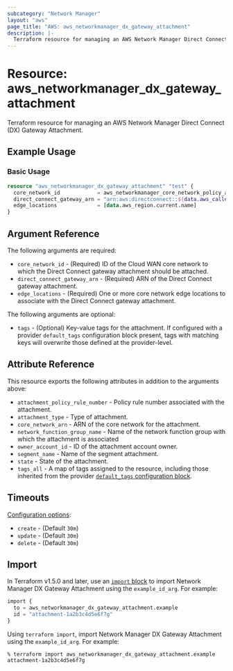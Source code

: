 ```yaml
---
subcategory: "Network Manager"
layout: "aws"
page_title: "AWS: aws_networkmanager_dx_gateway_attachment"
description: |-
  Terraform resource for managing an AWS Network Manager Direct Connect Gateway Attachment.
---
```

# Resource: aws_networkmanager_dx_gateway_attachment

Terraform resource for managing an AWS Network Manager Direct Connect (DX) Gateway Attachment.

## Example Usage

### Basic Usage

```terraform
resource "aws_networkmanager_dx_gateway_attachment" "test" {
  core_network_id            = aws_networkmanager_core_network_policy_attachment.test.core_network_id
  direct_connect_gateway_arn = "arn:aws:directconnect::${data.aws_caller_identity.current.account_id}:dx-gateway/${aws_dx_gateway.test.id}"
  edge_locations             = [data.aws_region.current.name]
}
```

## Argument Reference

The following arguments are required:

* `core_network_id` - (Required) ID of the Cloud WAN core network to which the Direct Connect gateway attachment should be attached.
* `direct_connect_gateway_arn` - (Required) ARN of the Direct Connect gateway attachment.
* `edge_locations` - (Required) One or more core network edge locations to associate with the Direct Connect gateway attachment.

The following arguments are optional:

* `tags` - (Optional) Key-value tags for the attachment. If configured with a provider `default_tags` configuration block present, tags with matching keys will overwrite those defined at the provider-level.

## Attribute Reference

This resource exports the following attributes in addition to the arguments above:

* `attachment_policy_rule_number` - Policy rule number associated with the attachment.
* `attachment_type` - Type of attachment.
* `core_network_arn` - ARN of the core network for the attachment.
* `network_function_group_name` - Name of the network function group with which the attachment is associated
* `owner_account_id` - ID of the attachment account owner.
* `segment_name` - Name of the segment attachment.
* `state` - State of the attachment.
* `tags_all` - A map of tags assigned to the resource, including those inherited from the provider [`default_tags` configuration block](https://registry.terraform.io/providers/hashicorp/aws/latest/docs#default_tags-configuration-block).

## Timeouts

[Configuration options](https://developer.hashicorp.com/terraform/language/resources/syntax#operation-timeouts):

* `create` - (Default `30m`)
* `update` - (Default `30m`)
* `delete` - (Default `30m`)

## Import

In Terraform v1.5.0 and later, use an [`import` block](https://developer.hashicorp.com/terraform/language/import) to import Network Manager DX Gateway Attachment using the `example_id_arg`. For example:

```terraform
import {
  to = aws_networkmanager_dx_gateway_attachment.example
  id = "attachment-1a2b3c4d5e6f7g"
}
```

Using `terraform import`, import Network Manager DX Gateway Attachment using the `example_id_arg`. For example:

```console
% terraform import aws_networkmanager_dx_gateway_attachment.example attachment-1a2b3c4d5e6f7g
```
